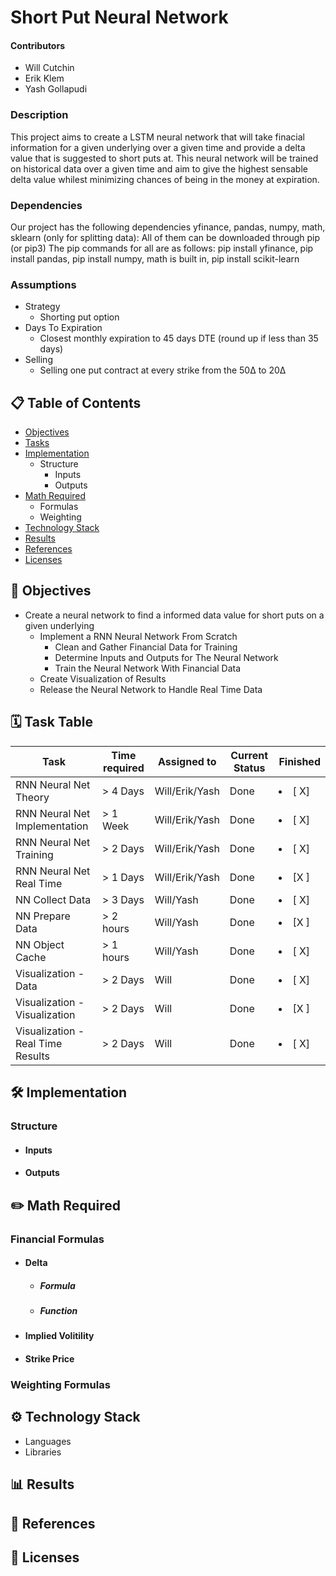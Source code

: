 # Short Put Neural Network #
#### Contributors
* Will Cutchin
* Erik Klem
* Yash Gollapudi

### Description
This project aims to create a LSTM neural network that will take finacial information for a given underlying over a given time and provide a delta value that is suggested to short puts at. This neural network will be trained on historical data over a given time and aim to give the highest sensable delta value whilest minimizing chances of being in the money at expiration.

### Dependencies
Our project has the following dependencies yfinance, pandas, numpy, math, sklearn (only for splitting data): All of them can be downloaded through pip (or pip3)
The pip commands for all are as follows: pip install yfinance, pip install pandas, pip install numpy, math is built in, pip install scikit-learn

### Assumptions
* Strategy
  * Shorting put option
* Days To Expiration 
  * Closest monthly expiration to 45 days DTE (round up if less than 35 days)
* Selling
  * Selling one put contract at every strike from the 50Δ to 20Δ

## 📋 Table of Contents
   * [Objectives](#-objectives)
   * [Tasks](#-task-table)
   * [Implementation](#-implementation)
     * Structure
       * Inputs
       * Outputs  
   * [Math Required](#-math-required)
     * Formulas
     * Weighting
   * [Technology Stack](#-technology-stack)
   * [Results](#-results)
   * [References](#-references)
   * [Licenses](#-licenses)

## 📌 Objectives
* Create a neural network to find a informed data value for short puts on a given underlying
  * Implement a RNN Neural Network From Scratch
    * Clean and Gather Financial Data for Training
    * Determine Inputs and Outputs for The Neural Network
    * Train the Neural Network With Financial Data
  * Create Visualization of Results
  * Release the Neural Network to Handle Real Time Data


## 🗓 Task Table
| Task           | Time required | Assigned to   | Current Status | Finished | 
|----------------|---------------|---------------|----------------|-----------|
| RNN Neural Net Theory| > 4 Days       | Will/Erik/Yash   | Done   |   <li> [ X] </li>  |
| RNN Neural Net Implementation| > 1 Week        | Will/Erik/Yash   | Done  | <li> [ X] </li>     |
| RNN Neural Net Training| > 2 Days      | Will/Erik/Yash   | Done   | <li> [ X] </li>  |
| RNN Neural Net Real Time| > 1 Days      | Will/Erik/Yash   | Done   | <li> [X ] </li>  |
| NN Collect Data   | > 3 Days      | Will/Yash   | Done    |    <li> [ X] </li>     |
| NN Prepare Data   | > 2 hours     | Will/Yash   |   Done         |    <li> [X ] </li>     |
| NN Object Cache   | > 1 hours     | Will/Yash   |   Done         |    <li> [ X] </li>     |
| Visualization - Data   |  > 2 Days    | Will   |   Done      |    <li> [ X] </li> |
| Visualization - Visualization   | > 2 Days     | Will   |   Done      |    <li> [X ] </li> |
| Visualization - Real Time Results   | > 2 Days     | Will   |   Done      |    <li> [ X] </li> |


## 🛠 Implementation
### Structure
* #### Inputs
* #### Outputs

## ✏️ Math Required
### Financial Formulas  
* #### Delta
  * ##### Formula
  * ##### Function
* #### Implied Volitility
* #### Strike Price
### Weighting Formulas

## ⚙ Technology Stack
* Languages
* Libraries

## 📊 Results

## 🔗 References

## 📃 Licenses


